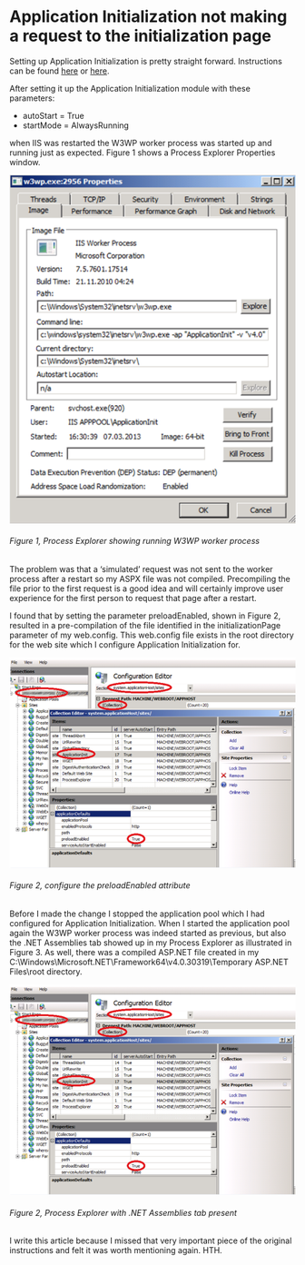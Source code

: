 # Application Initialization not making a request to the initialization page

Setting up Application Initialization is pretty straight forward.  Instructions can be found [here][LINK1] or [here][LINK2].

After setting it up the Application Initialization module with these parameters:

+ autoStart = True
+ startMode = AlwaysRunning

when IIS was restarted the W3WP worker process was started up and running just as expected.  Figure 1 shows a Process Explorer Properties window.

![Process Explorer showing running W3WP worker process][FIGURE1]
###### Figure 1, Process Explorer showing running W3WP worker process

The problem was that a ‘simulated’ request was not sent to the worker process after a restart so my ASPX file was not compiled.  Precompiling the file prior to the first request is a good idea and will certainly improve user experience for the first person to request that page after a restart.

I found that by setting the parameter preloadEnabled, shown in Figure 2, resulted in a pre-compilation of the file identified in the initializationPage parameter of my web.config.  This web.config file exists in the root directory for the web site which I configure Application Initialization for.

![configure the preloadEnabled attribute][FIGURE2]
###### Figure 2, configure the preloadEnabled attribute

Before I made the change I stopped the application pool which I had configured for Application Initialization.  When I started the application pool again the W3WP worker process was indeed started as previous, but also the .NET Assemblies tab showed up in my Process Explorer as illustrated in Figure 3.  As well, there was a compiled ASP.NET file created in my C:\Windows\Microsoft.NET\Framework64\v4.0.30319\Temporary ASP.NET Files\root directory.

![Process Explorer with .NET Assemblies tab present][FIGURE2]
###### Figure 2, Process Explorer with .NET Assemblies tab present

I write this article because I missed that very important piece of the original instructions and felt it was worth mentioning again.  HTH.

[FIGURE1]: ../images/2013/msdn-0229.png "Figure 1, Process Explorer showing running W3WP worker process"
[FIGURE2]: ../images/2013/msdn-0230.png "Figure 2, configure the preloadEnabled attribute"
[FIGURE3]: ../images/2013/msdn-0231.png "Figure 3, IIS"

[LINK1]: https://blogs.msdn.microsoft.com/benjaminperkins/2014/01/07/configure-the-iis-application-initialization-module/
[LINK2]: http://www.iis.net/learn/get-started/whats-new-in-iis-8/iis-80-application-initialization
